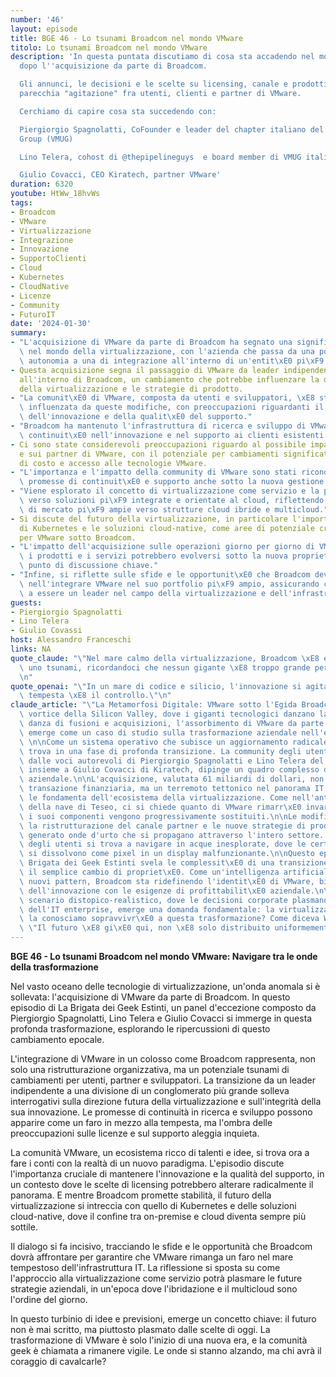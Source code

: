 ```yaml
---
number: '46'
layout: episode
title: BGE 46 - Lo tsunami Broadcom nel mondo VMware
titolo: Lo tsunami Broadcom nel mondo VMware
description: 'In questa puntata discutiamo di cosa sta accadendo nel mondo VMware
  dopo l''acquisizione da parte di Broadcom.

  Gli annunci, le decisioni e le scelte su licensing, canale e prodotti hanno creato
  parecchia "agitazione" fra utenti, clienti e partner di VMware.

  Cerchiamo di capire cosa sta succedendo con:

  Piergiorgio Spagnolatti, CoFounder e leader del chapter italiano del VMware User
  Group (VMUG)

  Lino Telera, cohost di @thepipelineguys  e board member di VMUG italia

  Giulio Covacci, CEO Kiratech, partner VMware'
duration: 6320
youtube: HtWw_18hvWs
tags:
- Broadcom
- VMware
- Virtualizzazione
- Integrazione
- Innovazione
- SupportoClienti
- Cloud
- Kubernetes
- CloudNative
- Licenze
- Community
- FuturoIT
date: '2024-01-30'
summary:
- "L'acquisizione di VMware da parte di Broadcom ha segnato una significativa trasformazione\
  \ nel mondo della virtualizzazione, con l'azienda che passa da una posizione di\
  \ autonomia a una di integrazione all'interno di un'entit\xE0 pi\xF9 grande."
- Questa acquisizione segna il passaggio di VMware da leader indipendente a divisione
  all'interno di Broadcom, un cambiamento che potrebbe influenzare la direzione futura
  della virtualizzazione e le strategie di prodotto.
- "La comunit\xE0 di VMware, composta da utenti e sviluppatori, \xE8 stata profondamente\
  \ influenzata da queste modifiche, con preoccupazioni riguardanti il mantenimento\
  \ dell'innovazione e della qualit\xE0 del supporto."
- "Broadcom ha mantenuto l'infrastruttura di ricerca e sviluppo di VMware, promettendo\
  \ continuit\xE0 nell'innovazione e nel supporto ai clienti esistenti."
- Ci sono state considerevoli preoccupazioni riguardo al possibile impatto sulle licenze
  e sui partner di VMware, con il potenziale per cambiamenti significativi in termini
  di costo e accesso alle tecnologie VMware.
- "L'importanza e l'impatto della community di VMware sono stati riconosciuti, con\
  \ promesse di continuit\xE0 e supporto anche sotto la nuova gestione di Broadcom."
- "Viene esplorato il concetto di virtualizzazione come servizio e la possibile evoluzione\
  \ verso soluzioni pi\xF9 integrate e orientate al cloud, riflettendo le tendenze\
  \ di mercato pi\xF9 ampie verso strutture cloud ibride e multicloud."
- Si discute del futuro della virtualizzazione, in particolare l'importanza crescente
  di Kubernetes e le soluzioni cloud-native, come aree di potenziale crescita e innovazione
  per VMware sotto Broadcom.
- "L'impatto dell'acquisizione sulle operazioni giorno per giorno di VMware e su come\
  \ i prodotti e i servizi potrebbero evolversi sotto la nuova propriet\xE0 \xE8 un\
  \ punto di discussione chiave."
- "Infine, si riflette sulle sfide e le opportunit\xE0 che Broadcom deve affrontare\
  \ nell'integrare VMware nel suo portfolio pi\xF9 ampio, assicurando che continuino\
  \ a essere un leader nel campo della virtualizzazione e dell'infrastruttura IT."
guests:
- Piergiorgio Spagnolatti
- Lino Telera
- Giulio Covassi
host: Alessandro Franceschi
links: NA
quote_claude: "\"Nel mare calmo della virtualizzazione, Broadcom \xE8 entrato come\
  \ uno tsunami, ricordandoci che nessun gigante \xE8 troppo grande per essere inghiottito.\"\
  \n"
quote_openai: "\"In un mare di codice e silicio, l'innovazione si agita, ma la vera\
  \ tempesta \xE8 il controllo.\"\n"
claude_article: "\"La Metamorfosi Digitale: VMware sotto l'Egida Broadcom\"\n\nNel\
  \ vortice della Silicon Valley, dove i giganti tecnologici danzano la loro eterna\
  \ danza di fusioni e acquisizioni, l'assorbimento di VMware da parte di Broadcom\
  \ emerge come un caso di studio sulla trasformazione aziendale nell'era digitale.\
  \ \n\nCome un sistema operativo che subisce un aggiornamento radicale, VMware si\
  \ trova in una fase di profonda transizione. La community degli utenti, rappresentata\
  \ dalle voci autorevoli di Piergiorgio Spagnolatti e Lino Telera del VMUG Italia,\
  \ insieme a Giulio Covacci di Kiratech, dipinge un quadro complesso di questa metamorfosi\
  \ aziendale.\n\nL'acquisizione, valutata 61 miliardi di dollari, non \xE8 solo una\
  \ transazione finanziaria, ma un terremoto tettonico nel panorama IT che ha scosso\
  \ le fondamenta dell'ecosistema della virtualizzazione. Come nell'antica allegoria\
  \ della nave di Teseo, ci si chiede quanto di VMware rimarr\xE0 invariato mentre\
  \ i suoi componenti vengono progressivamente sostituiti.\n\nLe modifiche al licensing,\
  \ la ristrutturazione del canale partner e le nuove strategie di prodotto hanno\
  \ generato onde d'urto che si propagano attraverso l'intero settore. La comunit\xE0\
  \ degli utenti si trova a navigare in acque inesplorate, dove le certezze del passato\
  \ si dissolvono come pixel in un display malfunzionante.\n\nQuesto episodio della\
  \ Brigata dei Geek Estinti svela le complessit\xE0 di una transizione che va oltre\
  \ il semplice cambio di propriet\xE0. Come un'intelligenza artificiale che acquisisce\
  \ nuovi pattern, Broadcom sta ridefinendo l'identit\xE0 di VMware, bilanciando l'eredit\xE0\
  \ dell'innovazione con le esigenze di profittabilit\xE0 aziendale.\n\nIn questo\
  \ scenario distopico-realistico, dove le decisioni corporate plasmano il futuro\
  \ dell'IT enterprise, emerge una domanda fondamentale: la virtualizzazione come\
  \ la conosciamo sopravvivr\xE0 a questa trasformazione? Come diceva William Gibson,\
  \ \"Il futuro \xE8 gi\xE0 qui, non \xE8 solo distribuito uniformemente.\"\n"
---
```

**BGE 46 - Lo tsunami Broadcom nel mondo VMware: Navigare tra le onde della trasformazione**

Nel vasto oceano delle tecnologie di virtualizzazione, un'onda anomala si è sollevata: l'acquisizione di VMware da parte di Broadcom. In questo episodio di La Brigata dei Geek Estinti, un panel d'eccezione composto da Piergiorgio Spagnolatti, Lino Telera e Giulio Covacci si immerge in questa profonda trasformazione, esplorando le ripercussioni di questo cambiamento epocale. 

L'integrazione di VMware in un colosso come Broadcom rappresenta, non solo una ristrutturazione organizzativa, ma un potenziale tsunami di cambiamenti per utenti, partner e sviluppatori. La transizione da un leader indipendente a una divisione di un conglomerato più grande solleva interrogativi sulla direzione futura della virtualizzazione e sull'integrità della sua innovazione. Le promesse di continuità in ricerca e sviluppo possono apparire come un faro in mezzo alla tempesta, ma l'ombra delle preoccupazioni sulle licenze e sul supporto aleggia inquieta.

La comunità VMware, un ecosistema ricco di talenti e idee, si trova ora a fare i conti con la realtà di un nuovo paradigma. L'episodio discute l'importanza cruciale di mantenere l'innovazione e la qualità del supporto, in un contesto dove le scelte di licensing potrebbero alterare radicalmente il panorama. E mentre Broadcom promette stabilità, il futuro della virtualizzazione si intreccia con quello di Kubernetes e delle soluzioni cloud-native, dove il confine tra on-premise e cloud diventa sempre più sottile.

Il dialogo si fa incisivo, tracciando le sfide e le opportunità che Broadcom dovrà affrontare per garantire che VMware rimanga un faro nel mare tempestoso dell'infrastruttura IT. La riflessione si sposta su come l'approccio alla virtualizzazione come servizio potrà plasmare le future strategie aziendali, in un'epoca dove l'ibridazione e il multicloud sono l'ordine del giorno.

In questo turbinio di idee e previsioni, emerge un concetto chiave: il futuro non è mai scritto, ma piuttosto plasmato dalle scelte di oggi. La trasformazione di VMware è solo l'inizio di una nuova era, e la comunità geek è chiamata a rimanere vigile. Le onde si stanno alzando, ma chi avrà il coraggio di cavalcarle?
